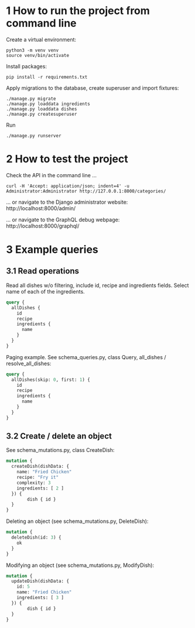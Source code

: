 # 1 How to run the project from command line
Create a virtual environment:
```shell
python3 -m venv venv
source venv/bin/activate
```
Install packages:
```shell
pip install -r requirements.txt
```

Apply migrations to the database, create superuser and import fixtures:
```shell
./manage.py migrate
./manage.py loaddata ingredients
./manage.py loaddata dishes 
./manage.py createsuperuser
```

Run
```shell
./manage.py runserver
```

# 2 How to test the project

Check the API in the command line ...
```shell
curl -H 'Accept: application/json; indent=4' -u Administrator:Administrator http://127.0.0.1:8000/categories/
```
... or navigate to the Django administrator website:
http://localhost:8000/admin/

... or navigate to the GraphQL debug webpage:
http://localhost:8000/graphql/

# 3 Example queries
## 3.1 Read operations
Read all dishes w/o filtering, include id, recipe and ingredients fields.
Select name of each of the ingredients.
```graphql
query {
  allDishes {
    id
    recipe
    ingredients {
      name
    }
  }
}
```

Paging example. See schema_queries.py, class Query, all_dishes / resolve_all_dishes:
```graphql
query {
  allDishes(skip: 0, first: 1) {
    id
    recipe
    ingredients {
      name
    }
  }
}
```

## 3.2 Create / delete an object
See schema_mutations.py, class CreateDish:
```graphql
mutation {
  createDish(dishData: {
    name: "Fried Chicken"
    recipe: "Fry it"
    complexity: 3
    ingredients: [ 2 ]
  }) {
    	dish { id }
  }
}
```

Deleting an object (see schema_mutations.py, DeleteDish):
```graphql
mutation {
  deleteDish(id: 3) {
    ok
  }
}
```

Modifying an object (see schema_mutations.py, ModifyDish):
```graphql
mutation {
  updateDish(dishData: {
    id: 5
    name: "Fried Chicken"
    ingredients: [ 3 ]
  }) {
    	dish { id }
  }
}
```